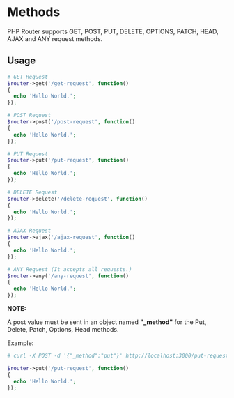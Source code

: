 # Methods

PHP Router supports GET, POST, PUT, DELETE, OPTIONS, PATCH, HEAD, AJAX and ANY request methods.

## Usage 

```php
# GET Request
$router->get('/get-request', function()
{
  echo 'Hello World.';
});
```
```php
# POST Request
$router->post('/post-request', function()
{
  echo 'Hello World.';
});
```
```php
# PUT Request
$router->put('/put-request', function()
{
  echo 'Hello World.';
});
```
```php
# DELETE Request
$router->delete('/delete-request', function()
{
  echo 'Hello World.';
});
```
```php
# AJAX Request
$router->ajax('/ajax-request', function()
{
  echo 'Hello World.';
});
```
```php
# ANY Request (It accepts all requests.)
$router->any('/any-request', function()
{
  echo 'Hello World.';
});
```

**NOTE:**

A post value must be sent in an object named **"_method"** for the Put, Delete, Patch, Options, Head methods.

Example: 
```php
# curl -X POST -d '{"_method":"put"}' http://localhost:3000/put-request

$router->put('/put-request', function()
{
  echo 'Hello World.';
});
```